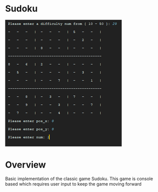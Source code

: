 # Sudoku
![alt text](https://github.com/CMilly/Sudoku/blob/master/Sudoku/branch/path/to/Sudoku%20Commit%20img1.PNG)

# Overview
Basic implementation of the classic game Sudoku. This game is console based which requires user input to keep the game moving forward
